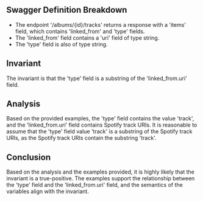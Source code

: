 ## Swagger Definition Breakdown
- The endpoint '/albums/{id}/tracks' returns a response with a 'items' field, which contains 'linked_from' and 'type' fields.
- The 'linked_from' field contains a 'uri' field of type string.
- The 'type' field is also of type string.

## Invariant
The invariant is that the 'type' field is a substring of the 'linked_from.uri' field.

## Analysis
Based on the provided examples, the 'type' field contains the value 'track', and the 'linked_from.uri' field contains Spotify track URIs. It is reasonable to assume that the 'type' field value 'track' is a substring of the Spotify track URIs, as the Spotify track URIs contain the substring 'track'.

## Conclusion
Based on the analysis and the examples provided, it is highly likely that the invariant is a true-positive. The examples support the relationship between the 'type' field and the 'linked_from.uri' field, and the semantics of the variables align with the invariant.
